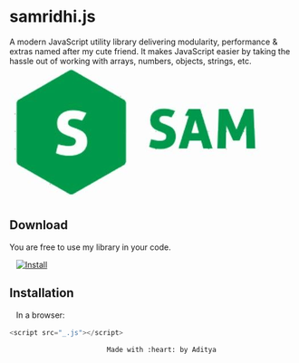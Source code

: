 # samridhi.js
A modern JavaScript utility library delivering modularity, performance &amp; extras named after my cute friend. It makes JavaScript easier by taking the hassle out of working with arrays, numbers, objects, strings, etc.
![](sam.jpg)  
## Download  
You are free to use my library in your code.  

&nbsp;&nbsp;&nbsp;[![Install](https://raw.github.com/jerone/UserScripts/master/_resources/Install-button.jpg)](https://raw.githubusercontent.com/sharmaaditya570191/samridhi.js/master/_.js)  

## Installation
&nbsp;&nbsp;&nbsp;In a browser:  
```javascript
<script src="_.js"></script>
```                  











                            Made with :heart: by Aditya        


